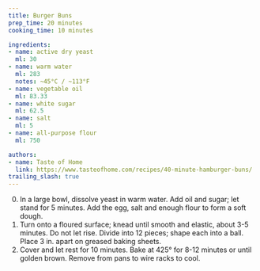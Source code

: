```yaml
---
title: Burger Buns
prep_time: 20 minutes
cooking_time: 10 minutes

ingredients:
- name: active dry yeast
  ml: 30
- name: warm water
  ml: 283
  notes: ~45°C / ~113°F
- name: vegetable oil
  ml: 83.33
- name: white sugar
  ml: 62.5
- name: salt
  ml: 5
- name: all-purpose flour
  ml: 750

authors:
- name: Taste of Home
  link: https://www.tasteofhome.com/recipes/40-minute-hamburger-buns/
trailing_slash: true
---
```


0. In a large bowl, dissolve yeast in warm water. Add oil and sugar; let stand for 5 minutes. Add the egg, salt and enough flour to form a soft dough.
0. Turn onto a floured surface; knead until smooth and elastic, about 3-5 minutes. Do not let rise. Divide into 12 pieces; shape each into a ball. Place 3 in. apart on greased baking sheets.
0. Cover and let rest for 10 minutes. Bake at 425° for 8-12 minutes or until golden brown. Remove from pans to wire racks to cool.
